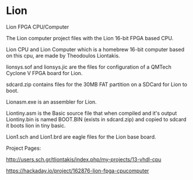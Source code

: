 # Lion
Lion FPGA CPU/Computer

The Lion computer project files with the Lion 16-bit FPGA based CPU.

Lion CPU and Lion Computer which is a homebrew 16-bit computer based on this cpu, are made by Theodoulos Liontakis.

lionsys.sof and lionsys.jic are the files for configuration of a QMTech Cyclone V FPGA board for Lion.

sdcard.zip contains files for the 30MB FAT partition on a SDCard for Lion to boot.

Lionasm.exe is an assembler for Lion.

Liontiny.asm is the Basic source file that when compiled and it's output Liontiny.bin is named BOOT.BIN (exists in sdcard.zip) and copied to sdcard it boots lion in tiny basic.

Lion1.sch and Lion1.brd are eagle files for the Lion base board.

Project Pages:

http://users.sch.gr/tliontakis/index.php/my-projects/13-vhdl-cpu

https://hackaday.io/project/162876-lion-fpga-cpucomputer
